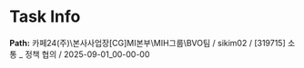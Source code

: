 # Task Info

**Path:** 카페24(주)\본사사업장\[CG]MI본부\MIH그룹\BVO팀 / sikim02 / [319715] 소통 _ 정책 협의 / 2025-09-01_00-00-00

